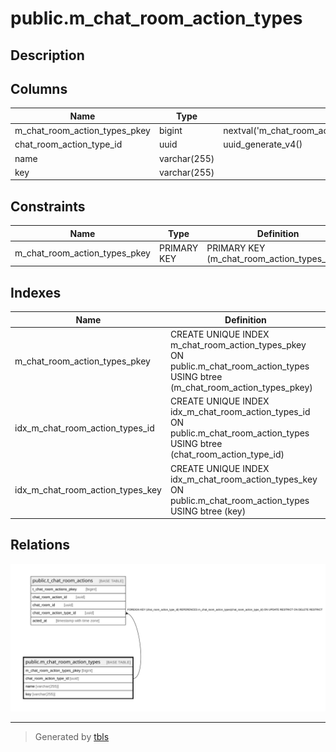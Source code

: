 # public.m_chat_room_action_types

## Description

## Columns

| Name | Type | Default | Nullable | Children | Parents | Comment |
| ---- | ---- | ------- | -------- | -------- | ------- | ------- |
| m_chat_room_action_types_pkey | bigint | nextval('m_chat_room_action_types_m_chat_room_action_types_pkey_seq'::regclass) | false |  |  |  |
| chat_room_action_type_id | uuid | uuid_generate_v4() | false | [public.t_chat_room_actions](public.t_chat_room_actions.md) |  |  |
| name | varchar(255) |  | false |  |  |  |
| key | varchar(255) |  | false |  |  |  |

## Constraints

| Name | Type | Definition |
| ---- | ---- | ---------- |
| m_chat_room_action_types_pkey | PRIMARY KEY | PRIMARY KEY (m_chat_room_action_types_pkey) |

## Indexes

| Name | Definition |
| ---- | ---------- |
| m_chat_room_action_types_pkey | CREATE UNIQUE INDEX m_chat_room_action_types_pkey ON public.m_chat_room_action_types USING btree (m_chat_room_action_types_pkey) |
| idx_m_chat_room_action_types_id | CREATE UNIQUE INDEX idx_m_chat_room_action_types_id ON public.m_chat_room_action_types USING btree (chat_room_action_type_id) |
| idx_m_chat_room_action_types_key | CREATE UNIQUE INDEX idx_m_chat_room_action_types_key ON public.m_chat_room_action_types USING btree (key) |

## Relations

![er](public.m_chat_room_action_types.svg)

---

> Generated by [tbls](https://github.com/k1LoW/tbls)
